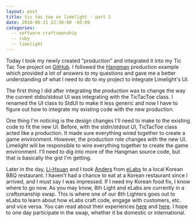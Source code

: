```yaml
---
layout: post
title: tic tac toe on limelight - part 2
date: 2010-06-21 22:30:00 -05:00
categories:
  -- software craftsmanship
  -- ruby
  -- limelight
---
```


Today I took my newly created "production" and integrated it into my Tic Tac Toe project on [GitHub](http://github.com/sl4m/tic_tac_toe_ruby).  I followed the [Hangman](http://github.com/slagyr/hangman) production example which provided a lot of answers to my questions and gave me a better understanding of what I need to do to my project to integrate Limelight's UI.

The first thing I did after integrating the production was to change the way the current stdio/stdout UI was integrating with the TicTacToe class.  I renamed the UI class to StdUI to make it less generic and now I have to figure out how to integrate my existing code with the new production.

One thing I'm noticing is the design changes I'll need to make to the existing code to fit the new UI.  Before, with the stdin/stdout UI, TicTacToe class acted like a production.  It made sure everything wired together to create a game environment.  However, the production role changes with the new UI.  Limelight will be responsible to wire everything together to create the game environment.  I'll need to dig into more of the Hangman source code, but that is basically the gist I'm getting.

Later in the day, [Li-Hsuan](http://twitter.com/li_hsuan) and I took [Anders](http://twitter.com/unders) from [eLabs](http://elabs.se/) to a local Korean BBQ restaurant.  I haven't had a chance to eat at a Korean restaurant since I arrived, and I must say I was impressed.  If I need my Korean food fix, I know where to go now.  As you may know, 8th Light and eLabs are currently in a craftsmanship swap.  This is where one of our 8th Lighters goes out to eLabs to learn about how eLabs craft code, engage with customers, etc. and vice versa.  You can read about their experiences [here](http://blog.8thlight.com/articles/2010/6/21/international-craftsman-swap-day-1) and [here](http://elabs.se/blog/11-first-impressions-of-my-craftsmanship-swap-with-8th-light).  I hope to one day participate in the swap, whether it be domestic or international.
